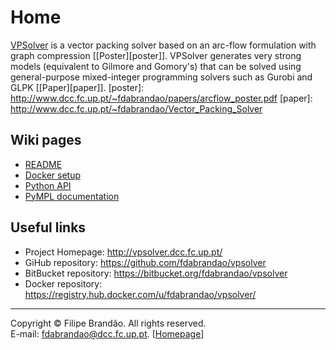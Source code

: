 # Home

[VPSolver](https://github.com/fdabrandao/vpsolver) is a vector packing solver based on an arc-flow formulation with graph compression [[Poster][poster]]. VPSolver generates very strong models (equivalent to Gilmore and Gomory's) that can be solved using general-purpose mixed-integer programming solvers such as Gurobi and GLPK [[Paper][paper]].
   [poster]: http://www.dcc.fc.up.pt/~fdabrandao/papers/arcflow_poster.pdf
   [paper]: http://www.dcc.fc.up.pt/~fdabrandao/Vector_Packing_Solver

## Wiki pages
* [README](README)
* [Docker setup](Docker)
* [Python API](Python-API)
* [PyMPL documentation](PyMPL)

## Useful links
* Project Homepage: <http://vpsolver.dcc.fc.up.pt/>
* GiHub repository: <https://github.com/fdabrandao/vpsolver>
* BitBucket repository: <https://bitbucket.org/fdabrandao/vpsolver>
* Docker repository: <https://registry.hub.docker.com/u/fdabrandao/vpsolver/>

***
Copyright © Filipe Brandão. All rights reserved.  
E-mail: <fdabrandao@dcc.fc.up.pt>. [[Homepage](http://www.dcc.fc.up.pt/~fdabrandao/)]
